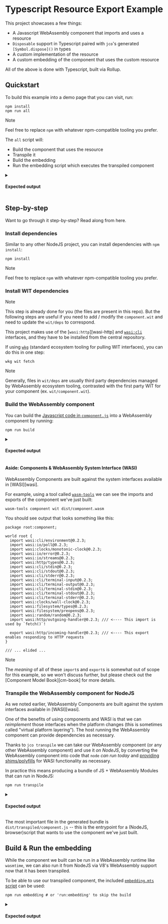 # Typescript Resource Export Example

This project showcases a few things:

- A Javascript WebAssembly component that imports and uses a resource
- `Disposable` support in Typescript paired with `jco`'s generated `[Symbol.dispose]()` in types
- A custom implementation of the resource
- A custom embedding of the component that uses the custom resource

All of the above is done with Typescript, built via Rollup.

## Quickstart

To build this example into a demo page that you can visit, run:

```console
npm install
npm run all
```
> [!NOTE]
> Feel free to replace `npm` with whatever npm-compatible tooling you prefer.

The `all` script will:

- Build the component that uses the resource
- Transpile it
- Build the embedding
- Run the embedding script which executes the transpiled component

<details>
<summary><h4>Expected output</h4></summary>

```console
> ts-resource-import@0.1.0 all
> npm run build && npm run transpile && npm run build:embedding && npm run run:embedding


> ts-resource-import@0.1.0 build
> npm run gen:types && npm run build:ts && npm run build:component


> ts-resource-import@0.1.0 gen:types
> jco guest-types -o generated/types/guest/import wit/ --world-name imported


  Generated Guest Typescript Definition Files (.d.ts):

 - generated/types/guest/import/imported.d.ts                             0.34 KiB
 - generated/types/guest/import/interfaces/test-component-resources.d.ts  0.17 KiB
 - generated/types/guest/import/interfaces/wasi-cli-run.d.ts               0.1 KiB


> ts-resource-import@0.1.0 build:ts
> rollup -c component.rollup.mjs


src/component.ts → dist/component.js...
(!) Unresolved dependencies
https://rollupjs.org/troubleshooting/#warning-treating-module-as-external-dependency
test:component/resources (imported by "src/component.ts")
created dist/component.js in 848ms

> ts-resource-import@0.1.0 build:component
> jco componentize -w wit/ --world-name imported dist/component.js -o dist/component.wasm

OK Successfully written dist/component.wasm.

> ts-resource-import@0.1.0 transpile
> jco transpile dist/component.wasm -o dist/transpiled --instantiation=async


  Transpiled JS Component Files:

 - dist/transpiled/component.core.wasm                          10.6 MiB
 - dist/transpiled/component.core2.wasm                         14.4 KiB
 - dist/transpiled/component.core3.wasm                         4.34 KiB
 - dist/transpiled/component.core4.wasm                         0.57 KiB
 - dist/transpiled/component.d.ts                               4.65 KiB
 - dist/transpiled/component.js                                  254 KiB
 - dist/transpiled/interfaces/test-component-resources.d.ts     0.17 KiB
 - dist/transpiled/interfaces/wasi-cli-run.d.ts                 0.07 KiB
 - dist/transpiled/interfaces/wasi-cli-stderr.d.ts              0.16 KiB
 - dist/transpiled/interfaces/wasi-cli-stdin.d.ts               0.15 KiB
 - dist/transpiled/interfaces/wasi-cli-stdout.d.ts              0.16 KiB
 - dist/transpiled/interfaces/wasi-cli-terminal-input.d.ts      0.22 KiB
 - dist/transpiled/interfaces/wasi-cli-terminal-output.d.ts     0.22 KiB
 - dist/transpiled/interfaces/wasi-cli-terminal-stderr.d.ts      0.2 KiB
 - dist/transpiled/interfaces/wasi-cli-terminal-stdin.d.ts       0.2 KiB
 - dist/transpiled/interfaces/wasi-cli-terminal-stdout.d.ts      0.2 KiB
 - dist/transpiled/interfaces/wasi-clocks-monotonic-clock.d.ts  0.37 KiB
 - dist/transpiled/interfaces/wasi-clocks-wall-clock.d.ts        0.2 KiB
 - dist/transpiled/interfaces/wasi-filesystem-preopens.d.ts     0.19 KiB
 - dist/transpiled/interfaces/wasi-filesystem-types.d.ts        2.98 KiB
 - dist/transpiled/interfaces/wasi-http-outgoing-handler.d.ts   0.47 KiB
 - dist/transpiled/interfaces/wasi-http-types.d.ts              9.51 KiB
 - dist/transpiled/interfaces/wasi-io-error.d.ts                 0.2 KiB
 - dist/transpiled/interfaces/wasi-io-poll.d.ts                 0.28 KiB
 - dist/transpiled/interfaces/wasi-io-streams.d.ts              0.97 KiB
 - dist/transpiled/interfaces/wasi-random-random.d.ts           0.14 KiB


> ts-resource-import@0.1.0 build:embedding
> rollup -c embedding.rollup.mjs


embedding.mts → dist/transpiled/embedding.js...
(!) Circular dependency
../../../packages/preview2-shim/lib/browser/filesystem.js -> ../../../packages/preview2-shim/lib/browser/cli.js -> ../../../packages/preview2-shim/lib/browser/filesystem.js
created dist/transpiled/embedding.js in 1.2s

> ts-resource-import@0.1.0 run:embedding
> node dist/transpiled/embedding.js

constructed [LocalExample(1)]!
[LocalExample(1)] Hello WORLD!
disposing [LocalExample(1)]
```

</details>

## Step-by-step

Want to go through it step-by-step? Read along from here.

### Install dependencies

Similar to any other NodeJS project, you can install dependencies with `npm install`:

```console
npm install
```

> [!NOTE]
> Feel free to replace `npm` with whatever npm-compatible tooling you prefer.

### Install WIT dependencies

> [!NOTE]
> This step is already done for you (the files are present in this repo). But the following steps are useful if you need to add / modify the `component.wit` and need to update the `wit/deps` to correspond.

This project makes use of the [`wasi:http`][wasi-http] and [`wasi:cli`][wasi-cli] interfaces, and they have to be
installed from the central repository.

If using [`wkg`][wkg] (standard ecosystem tooling for pulling WIT interfaces), you can do this in one step:

```console
wkg wit fetch
```

> [!NOTE]
> Generally, files in `wit/deps` are usually third party dependencies managed by WebAssembly ecosystem tooling,
> contrasted with the first party WIT for your component (ex. `wit/component.wit`).

[wkg]: https://github.com/bytecodealliance/wasm-pkg-tools/tree/main
[wasi-cli]: https://github.com/WebAssembly/wasi-cli

### Build the WebAssembly component

You can build the [Javascript code in `component.js`](./src/component.js) into a WebAssembly component by running:

```console
npm run build
```

<details>
<summary><h4>Expected output</h4></summary>

You should see output like the following:

```console
> ts-resource-import@0.1.0 build
> npm run gen:types && npm run build:ts && npm run build:component


> ts-resource-import@0.1.0 gen:types
> jco guest-types -o generated/types/guest/import wit/ --world-name imported


  Generated Guest Typescript Definition Files (.d.ts):

 - generated/types/guest/import/imported.d.ts                             0.34 KiB
 - generated/types/guest/import/interfaces/test-component-resources.d.ts  0.17 KiB
 - generated/types/guest/import/interfaces/wasi-cli-run.d.ts               0.1 KiB


> ts-resource-import@0.1.0 build:ts
> rollup -c component.rollup.mjs


src/component.ts → dist/component.js...
(!) Unresolved dependencies
https://rollupjs.org/troubleshooting/#warning-treating-module-as-external-dependency
test:component/resources (imported by "src/component.ts")
created dist/component.js in 811ms

> ts-resource-import@0.1.0 build:component
> jco componentize -w wit/ --world-name imported dist/component.js -o dist/component.wasm

OK Successfully written dist/component.wasm.
```

</details>

#### Aside: Components & WebAssembly System Interface (WASI)

WebAssembly Components are built against the system interfaces available in [WASI][wasi].

For example, using a tool called [`wasm-tools`][wasm-tools] we can see the imports and exports
of the component we've just built:

```
wasm-tools component wit dist/component.wasm
```

You should see output that looks something like this:

```wit
package root:component;

world root {
  import wasi:cli/environment@0.2.3;
  import wasi:io/poll@0.2.3;
  import wasi:clocks/monotonic-clock@0.2.3;
  import wasi:io/error@0.2.3;
  import wasi:io/streams@0.2.3;
  import wasi:http/types@0.2.3;
  import wasi:cli/stdin@0.2.3;
  import wasi:cli/stdout@0.2.3;
  import wasi:cli/stderr@0.2.3;
  import wasi:cli/terminal-input@0.2.3;
  import wasi:cli/terminal-output@0.2.3;
  import wasi:cli/terminal-stdin@0.2.3;
  import wasi:cli/terminal-stdout@0.2.3;
  import wasi:cli/terminal-stderr@0.2.3;
  import wasi:clocks/wall-clock@0.2.3;
  import wasi:filesystem/types@0.2.3;
  import wasi:filesystem/preopens@0.2.3;
  import wasi:random/random@0.2.3;
  import wasi:http/outgoing-handler@0.2.3; /// <---- This import is used by `fetch()`!

  export wasi:http/incoming-handler@0.2.3; /// <---- This export enables responding to HTTP requests
}

/// ... elided ...
```

> [!NOTE]
> The *meaning* of all of these `import`s and `export`s is somewhat out of scope for this example, so we won't discuss
> further, but please check out the [Component Model Book][cm-book] for more details.

[wasm-tools]: https://github.com/bytecodealliance/wasm-tools

### Transpile the WebAssembly component for NodeJS

As we noted earlier, WebAssembly Components are built against the system interfaces available in [WASI][wasi].

One of the benefits of using components and WASI is that we can *reimplement* those interfaces when
the platform changes (this is sometimes called "virtual platform layering"). The host running the WebAssembly
component can provide dependencies as necessary.

Thanks to `jco transpile` we can take our WebAssembly component (or any other WebAssembly component) and use
it *on NodeJS*, by converting the WebAssembly component into code that `node` *can run today* and
[providing shims/polyfills][npm-p2-shim] for WASI functionality as necessary.

In practice this means producing a bundle of JS + WebAssembly Modules that can run in NodeJS:

```console
npm run transpile
```

<details>
<summary><h4>Expected output</h4></summary>

You should see output like the following:

```
> ts-resource-import@0.1.0 transpile
> jco transpile dist/component.wasm -o dist/transpiled --instantiation=async


  Transpiled JS Component Files:

 - dist/transpiled/component.core.wasm                          10.6 MiB
 - dist/transpiled/component.core2.wasm                         14.4 KiB
 - dist/transpiled/component.core3.wasm                         4.34 KiB
 - dist/transpiled/component.core4.wasm                         0.57 KiB
 - dist/transpiled/component.d.ts                               4.65 KiB
 - dist/transpiled/component.js                                  254 KiB
 - dist/transpiled/interfaces/test-component-resources.d.ts     0.17 KiB
 - dist/transpiled/interfaces/wasi-cli-run.d.ts                 0.07 KiB
 - dist/transpiled/interfaces/wasi-cli-stderr.d.ts              0.16 KiB
 - dist/transpiled/interfaces/wasi-cli-stdin.d.ts               0.15 KiB
 - dist/transpiled/interfaces/wasi-cli-stdout.d.ts              0.16 KiB
 - dist/transpiled/interfaces/wasi-cli-terminal-input.d.ts      0.22 KiB
 - dist/transpiled/interfaces/wasi-cli-terminal-output.d.ts     0.22 KiB
 - dist/transpiled/interfaces/wasi-cli-terminal-stderr.d.ts      0.2 KiB
 - dist/transpiled/interfaces/wasi-cli-terminal-stdin.d.ts       0.2 KiB
 - dist/transpiled/interfaces/wasi-cli-terminal-stdout.d.ts      0.2 KiB
 - dist/transpiled/interfaces/wasi-clocks-monotonic-clock.d.ts  0.37 KiB
 - dist/transpiled/interfaces/wasi-clocks-wall-clock.d.ts        0.2 KiB
 - dist/transpiled/interfaces/wasi-filesystem-preopens.d.ts     0.19 KiB
 - dist/transpiled/interfaces/wasi-filesystem-types.d.ts        2.98 KiB
 - dist/transpiled/interfaces/wasi-http-outgoing-handler.d.ts   0.47 KiB
 - dist/transpiled/interfaces/wasi-http-types.d.ts              9.51 KiB
 - dist/transpiled/interfaces/wasi-io-error.d.ts                 0.2 KiB
 - dist/transpiled/interfaces/wasi-io-poll.d.ts                 0.28 KiB
 - dist/transpiled/interfaces/wasi-io-streams.d.ts              0.97 KiB
 - dist/transpiled/interfaces/wasi-random-random.d.ts           0.14 KiB
```

</details>

The most important file in the generated bundle is `dist/transpiled/component.js` -- this is
the entrypoint for a (NodeJS, browser)script that wants to use the component we've just built.

[npm-p2-shim]: https://www.npmjs.com/package/@bytecodealliance/preview2-shim

## Build & Run the embedding

While the component we built can be run in a WebAssembly runtime like `wasmtime`, we can also run it
from NodeJS via V8's WebAssembly support now that it has been transpiled.

To be able to use our transpiled component, the included [`embedding.mts` script](./scripts/embedding.mts)
can be used:

```console
npm run embedding # or 'run:embedding' to skip the build
```

<details>
<summary><h4>Expected output</h4></summary>

You should see output like the following:

```
> ts-resource-import@0.1.0 embedding
> npm run build:embedding && npm run run:embedding


> ts-resource-import@0.1.0 build:embedding
> rollup -c embedding.rollup.mjs


embedding.mts → dist/transpiled/embedding.js...
(!) Circular dependency
../../../packages/preview2-shim/lib/browser/filesystem.js -> ../../../packages/preview2-shim/lib/browser/cli.js -> ../../../packages/preview2-shim/lib/browser/filesystem.js
created dist/transpiled/embedding.js in 1.1s

> ts-resource-import@0.1.0 run:embedding
> node dist/transpiled/embedding.js

constructed [LocalExample(1)]!
[LocalExample(1)] Hello WORLD!
disposing [LocalExample(1)]
```

</details>
